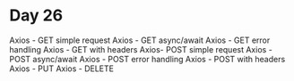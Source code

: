 # Day 26

Axios - GET simple request
Axios - GET async/await
Axios - GET error handling
Axios - GET with headers
Axios- POST simple request
Axios - POST async/await
Axios - POST error handling
Axios - POST with headers
Axios - PUT
Axios - DELETE
